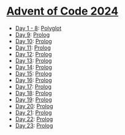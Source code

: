 # [Advent of Code 2024](https://adventofcode.com/2024/)

* [Day 1 - 8](week1/README.md): [Polyglot](https://en.wikipedia.org/wiki/Polyglot_(computing))
* [Day 9](day09/README.md): [Prolog](https://en.wikipedia.org/wiki/Prolog)
* [Day 10](day10/README.md): [Prolog](https://en.wikipedia.org/wiki/Prolog)
* [Day 11](day11/README.md): [Prolog](https://en.wikipedia.org/wiki/Prolog)
* [Day 12](day12/README.md): [Prolog](https://en.wikipedia.org/wiki/Prolog)
* [Day 13](day13/README.md): [Prolog](https://en.wikipedia.org/wiki/Prolog)
* [Day 14](day14/README.md): [Prolog](https://en.wikipedia.org/wiki/Prolog)
* [Day 15](day15/README.md): [Prolog](https://en.wikipedia.org/wiki/Prolog)
* [Day 16](day16/README.md): [Prolog](https://en.wikipedia.org/wiki/Prolog)
* [Day 17](day17/README.md): [Prolog](https://en.wikipedia.org/wiki/Prolog)
* [Day 18](day18/README.md): [Prolog](https://en.wikipedia.org/wiki/Prolog)
* [Day 19](day19/README.md): [Prolog](https://en.wikipedia.org/wiki/Prolog)
* [Day 20](day20/README.md): [Prolog](https://en.wikipedia.org/wiki/Prolog)
* [Day 21](day21/README.md): [Prolog](https://en.wikipedia.org/wiki/Prolog)
* [Day 22](day22/README.md): [Prolog](https://en.wikipedia.org/wiki/Prolog)
* [Day 23](day23/README.md): [Prolog](https://en.wikipedia.org/wiki/Prolog)
